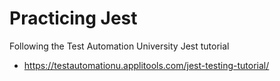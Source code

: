 # Practicing Jest
Following the Test Automation University Jest tutorial
- https://testautomationu.applitools.com/jest-testing-tutorial/
